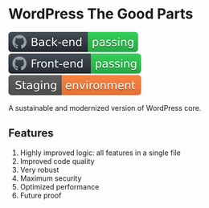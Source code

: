 # WordPress The Good Parts

[![Back-end CI](.github/assets/back-end.svg)](https://github.com/szepeviktor/WordPress-the-good-parts/actions)
[![Front-end CI](.github/assets/front-end.svg)](https://github.com/szepeviktor/WordPress-the-good-parts/actions)
[![Staging link](.github/assets/staging.svg)](https://www.szepe.net/)

A sustainable and modernized version of WordPress core.

## Features

1. Highly improved logic: all features in a single file
1. Improved code quality
1. Very robust
1. Maximum security
1. Optimized performance
1. Future proof

